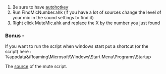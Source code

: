 1. Be sure to have [autohotkey](https://www.autohotkey.com/)
2. Run FindMicNumber.ahk (if you have a lot of sources change the level of your mic in the sound settings to find it)
3. Right click MuteMic.ahk and replace the X by the number you just found <br>

### Bonus - 
If you want to run the script when windows start put a shortcut (or the script) here : <br>
%appdata&\Roaming\Microsoft\Windows\Start Menu\Programs\Startup

The [source](https://www.autohotkey.com/boards/viewtopic.php?f=6&t=15509) of the mute script.
